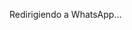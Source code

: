 <!DOCTYPE html>
<html lang="es">
<head>
    <meta charset="UTF-8">
    <meta name="viewport" content="width=device-width, initial-scale=1.0">
    <title>Madam Sugilite Postulaciones</title>
    <script>
        function redirigirWhatsApp() {
            const enlaces = [
                "https://wa.link/h6bfex", // Primer WhatsApp
                "https://wa.link/cmqck9"  // Segundo WhatsApp
            ];
            const indiceAleatorio = Math.floor(Math.random() * enlaces.length);
            window.location.href = enlaces[indiceAleatorio];
        }
    </script>
</head>
<body onload="redirigirWhatsApp()">
    <p>Redirigiendo a WhatsApp...</p>
</body>
</html>
